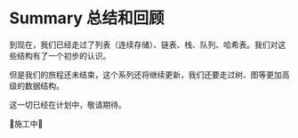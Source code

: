 # Summary 总结和回顾

到现在，我们已经走过了列表（连续存储）、链表、栈、队列、哈希表。我们对这些结构有了一个初步的认识。

但是我们的旅程还未结束，这个系列还将继续更新，我们还要走过树、图等更加高级的数据结构。

这一切已经在计划中，敬请期待。

🚧施工中🚧
